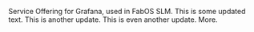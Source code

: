 Service Offering for Grafana, used in FabOS SLM.
This is some updated text.
This is another update.
This is even another update.
More.
